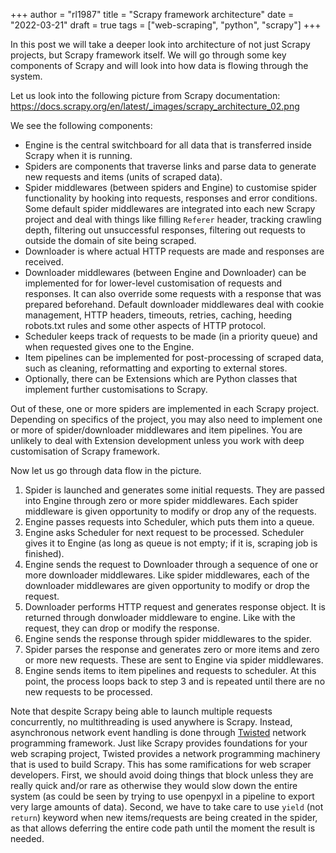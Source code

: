 +++
author = "rl1987"
title = "Scrapy framework architecture"
date = "2022-03-21"
draft = true
tags = ["web-scraping", "python", "scrapy"]
+++

In this post we will take a deeper look into architecture of not just Scrapy projects, but
Scrapy framework itself. We will go through some key components of Scrapy and will look into
how data is flowing through the system.

Let us look into the following picture from Scrapy documentation:
https://docs.scrapy.org/en/latest/_images/scrapy_architecture_02.png

We see the following components:

* Engine is the central switchboard for all data that is transferred inside Scrapy when it is running.
* Spiders are components that traverse links and parse data to generate new requests and items (units of
scraped data).
* Spider middlewares (between spiders and Engine) to customise spider functionality by hooking into requests, responses
and error conditions. Some default spider middlewares are integrated into each new Scrapy project and deal with things
like filling `Referer` header, tracking crawling depth, filtering out unsuccessful responses, filtering out requests
to outside the domain of site being scraped.
* Downloader is where actual HTTP requests are made and responses are received. 
* Downloader middlewares (between Engine and Downloader) can be implemented for for lower-level customisation of requests
and responses. It can also override some requests with a response that was prepared beforehand. Default downloader
middlewares deal with cookie management, HTTP headers, timeouts, retries, caching, heeding robots.txt rules and some other
aspects of HTTP protocol.
* Scheduler keeps track of requests to be made (in a priority queue) and when requested gives one to the Engine.
* Item pipelines can be implemented for post-processing of scraped data, such as cleaning, reformatting and exporting to
external stores.
* Optionally, there can be Extensions which are Python classes that implement further customisations to Scrapy.

Out of these, one or more spiders are implemented in each Scrapy project. Depending on specifics of the project, you may
also need to implement one or more of spider/downloader middlewares and item pipelines. You are unlikely to deal with
Extension development unless you work with deep customisation of Scrapy framework.

Now let us go through data flow in the picture.

1. Spider is launched and generates some initial requests. They are passed into Engine through zero or more spider middlewares.
Each spider middleware is given opportunity to modify or drop any of the requests.
2. Engine passes requests into Scheduler, which puts them into a queue.
3. Engine asks Scheduler for next request to be processed. Scheduler gives it to Engine (as long as queue is not empty; if it is,
scraping job is finished).
4. Engine sends the request to Downloader through a sequence of one or more downloader middlewares. Like spider middlewares,
each of the downloader middlewares are given opportunity to modify or drop the request.
5. Downloader performs HTTP request and generates response object. It is returned through donwloader middleware to engine.
Like with the request, they can drop or modify the response.
6. Engine sends the response through spider middlewares to the spider. 
7. Spider parses the response and generates zero or more items and zero or more new requests. These are sent to Engine 
via spider middlewares.
8. Engine sends items to item pipelines and requests to scheduler. At this point, the process loops back to step 3 and is
repeated until there are no new requests to be processed.

Note that despite Scrapy being able to launch multiple requests concurrently, no multithreading is used anywhere is Scrapy.
Instead, asynchronous network event handling is done through [Twisted](https://twistedmatrix.com/trac/) network programming framework. 
Just like Scrapy provides foundations for your web scraping project, Twisted provides a network programming machinery that is
used to build Scrapy. This has some ramifications for web scraper developers. First, we should avoid doing things 
that block unless they are really quick and/or rare as otherwise they would slow down the entire system (as could be seen 
by trying to use openpyxl in a pipeline to export very large amounts of data). Second, we have to take care to use `yield` (not `return`) keyword 
when new items/requests are being created in the spider, as that allows deferring the entire code path until the moment the 
result is needed.
